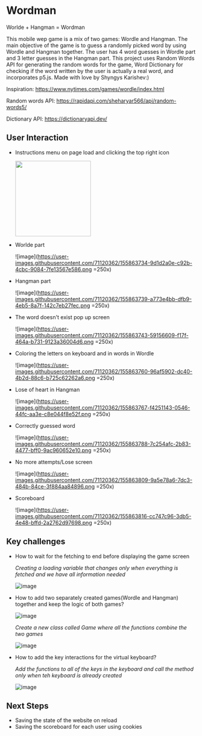 # Wordman
Worlde + Hangman = Wordman

This mobile wep game is a mix of two games: Wordle and Hangman. The main objective of the game is to guess a randomly picked word by using Wordle and Hangman together. The user has 4 word guesses in Wordle part and 3 letter guesses in the Hangman part. This project uses Random Words API for generating the random words for the game, Word Dictionary for checking if the word written by the user is actually a real word, and incorporates p5.js. Made with love by Shyngys Karishev:)


Inspiration: https://www.nytimes.com/games/wordle/index.html 

Random words API: https://rapidapi.com/sheharyar566/api/random-words5/

Dictionary API: https://dictionaryapi.dev/


## User Interaction 

 - Instructions menu on page load and clicking the top right icon

   <img src="(https://user-images.githubusercontent.com/71120362/155863730-85b00443-65f8-4b10-a066-403acbdabcf5.png" width="200" height="200" />

 - Worlde part

   ![image](https://user-images.githubusercontent.com/71120362/155863734-9d1d2a0e-c92b-4cbc-9084-7fe13567e586.png =250x)

 - Hangman part

   ![image](https://user-images.githubusercontent.com/71120362/155863739-a773e4bb-dfb9-4eb5-8a7f-142c7eb27fec.png =250x)

 - The word doesn't exist pop up screen
 
   ![image](https://user-images.githubusercontent.com/71120362/155863743-59156609-f17f-464a-b731-9123a36004d6.png =250x)

 - Coloring the letters on keyboard and in words in Wordle

   ![image](https://user-images.githubusercontent.com/71120362/155863760-96af5902-dc40-4b2d-88c6-b725c62262a6.png =250x)

 - Lose of heart in Hangman
 
   ![image](https://user-images.githubusercontent.com/71120362/155863767-f4251143-0546-44fc-aa3e-c8e044f8e52f.png =250x)

 - Correctly guessed word

   ![image](https://user-images.githubusercontent.com/71120362/155863788-7c254afc-2b83-4477-bff0-9ac960652e10.png =250x)

 - No more attempts/Lose screen
 
   ![image](https://user-images.githubusercontent.com/71120362/155863809-9a5e78a6-7dc3-484b-84ce-3f884aa84896.png =250x)

 - Scoreboard

   ![image](https://user-images.githubusercontent.com/71120362/155863816-cc747c96-3db5-4e48-bffd-2a2762d97698.png =250x)


## Key challenges

 - How to wait for the fetching to end before displaying the game screen
   
   *Creating a loading variable that changes only when everything is fetched and we have all information needed*
   
   
   ![image](https://user-images.githubusercontent.com/71120362/155863595-fc9049d2-8d2a-427b-ac79-2b25076c6048.png)

 - How to add two separately created games(Wordle and Hangman) together and keep the logic of both games?

   ![image](https://user-images.githubusercontent.com/71120362/155863654-dcbbca1b-303d-4d81-9e6d-dd0329df845c.png)

   *Create a new class called Game where all the functions combine the two games*
   
   ![image](https://user-images.githubusercontent.com/71120362/155863662-519910fc-1c5d-4b47-87e9-782982884466.png)

 - How to add the key interactions for the virtual keyboard?

   *Add the functions to all of the keys in the keyboard and call the method only when teh keyboard is already created*

   ![image](https://user-images.githubusercontent.com/71120362/155863688-c2c27397-9856-4534-927f-984877a41107.png)



## Next Steps

 - Saving the state of the website on reload
 - Saving the scoreboard for each user using cookies
